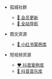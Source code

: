 <!-- docs/_sidebar.md -->

- 孤城社群
    - [📘 会员更新](/README.md "会员更新")
    - [📗 全站导航](/allnav.md "全站资源导航")

- 图文资源
    - [📕 小红书案例库](/xhs/README.md "小红书爆款案例库")

- 短视频资源
    - [❤️ 抖音案例库](/douyin/README.md "抖音爆款案例库")
    - [🎵 抖音音乐库](/douyin/music.md "抖音爆款音乐库")



